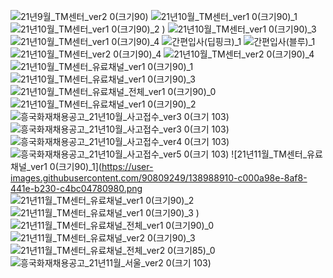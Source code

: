 ![21년9월_TM센터_ver2 0(크기90)](https://user-images.githubusercontent.com/90809249/135026655-7158add5-4e8f-4f97-8cd1-73a6519a907b.png)
![21년10월_TM센터_ver1 0(크기90)_1](https://user-images.githubusercontent.com/90809249/135031005-e4f5bd26-9b9f-48a3-ba72-ecc939f273e7.png)
![21년10월_TM센터_ver1 0(크기90)_2](https://user-images.githubusercontent.com/90809249/135031045-e0ae6da7-bbc8-4034-ad5e-a8c168453b20.png)
)
![21년10월_TM센터_ver1 0(크기90)_3](https://user-images.githubusercontent.com/90809249/135031059-727a7043-4d81-481f-94dd-0c8099c61a91.png)
![21년10월_TM센터_ver1 0(크기90)_4](https://user-images.githubusercontent.com/90809249/135031066-a832c0c6-1d0c-42e9-88ce-adc241e5a978.png)
![간편입사(딥핑크)_1](https://user-images.githubusercontent.com/90809249/135040120-c26a3307-8e53-49a8-82a7-325d17d4c915.gif)
![간편입사(블루)_1](https://user-images.githubusercontent.com/90809249/135040125-74b96173-4be0-4be8-95bb-dde290320c51.gif)
![21년10월_TM센터_ver2 0(크기90)_4](https://user-images.githubusercontent.com/90809249/135042206-6ad6f994-a19f-4e89-a004-0c9f20746721.png)
![21년10월_TM센터_ver2 0(크기90)_4](https://user-images.githubusercontent.com/90809249/135235805-8e261968-a79f-4f81-a135-88b2bf5ba06b.png)
![21년10월_TM센터_유료채널_ver1 0(크기90)_1](https://user-images.githubusercontent.com/90809249/135235812-d8e8761c-9634-4d2f-8064-b0e84fe03b05.png)
![21년10월_TM센터_유료채널_ver1 0(크기90)_3](https://user-images.githubusercontent.com/90809249/135235819-9cc7c910-f0fa-4ae1-8901-a3abd43cdcbd.png)
![21년10월_TM센터_유료채널_전체_ver1 0(크기90)_0](https://user-images.githubusercontent.com/90809249/135235820-0fbbc14d-3b21-4485-93da-e0b4f707dae6.png)
![21년10월_TM센터_유료채널_ver1 0(크기90)_2](https://user-images.githubusercontent.com/90809249/135366710-022b14ae-2f91-4af5-9094-202235c487b5.png)
![흥국화재채용공고_21년10월_사고접수_ver3 0(크기 103)](https://user-images.githubusercontent.com/90809249/135945607-114f448d-17d1-44a3-87e1-acd199e0112b.png)
![흥국화재채용공고_21년10월_사고접수_ver3 0(크기 103)](https://user-images.githubusercontent.com/90809249/135948357-84729f13-83d9-4229-9d74-d6df399deb93.png)
![흥국화재채용공고_21년10월_사고접수_ver4 0(크기 103)](https://user-images.githubusercontent.com/90809249/136891922-44a572f0-fae9-4d7a-87e8-f19cad877af1.png)
![흥국화재채용공고_21년10월_사고접수_ver5 0(크기 103)](https://user-images.githubusercontent.com/90809249/137044955-0c067d32-2de7-48b2-b545-9977b78a26f7.png)
![21년11월_TM센터_유료채널_ver1 0(크기90)_1](https://user-images.githubusercontent.com/90809249/138988910-c000a98e-8af8-441e-b230-c4bc04780980.png
![21년11월_TM센터_유료채널_ver1 0(크기90)_2](https://user-images.githubusercontent.com/90809249/138988929-872805cb-3386-4be7-a52a-a2cb5e51049c.png)
![21년11월_TM센터_유료채널_ver1 0(크기90)_3](https://user-images.githubusercontent.com/90809249/138988942-fe883c6f-28fe-4d43-8ffd-785439a5369d.png)
)
![21년11월_TM센터_유료채널_전체_ver1 0(크기90)_0](https://user-images.githubusercontent.com/90809249/138988951-294459fd-e955-4865-9252-10065690854a.png)
![21년11월_TM센터_유료채널_ver2 0(크기90)_3](https://user-images.githubusercontent.com/90809249/139176880-5a3ee5ef-7db9-463b-a3ed-37659d1b9e7e.png)
![21년11월_TM센터_유료채널_전체_ver2 0(크기85)_0](https://user-images.githubusercontent.com/90809249/139406385-7d53ee74-4d24-40d9-bdff-8ccf31f801f4.png)
![흥국화재채용공고_21년11월_서울_ver2 0(크기 103)](https://user-images.githubusercontent.com/90809249/140876215-2cab147e-ea94-474c-bbd7-190343010649.png)
